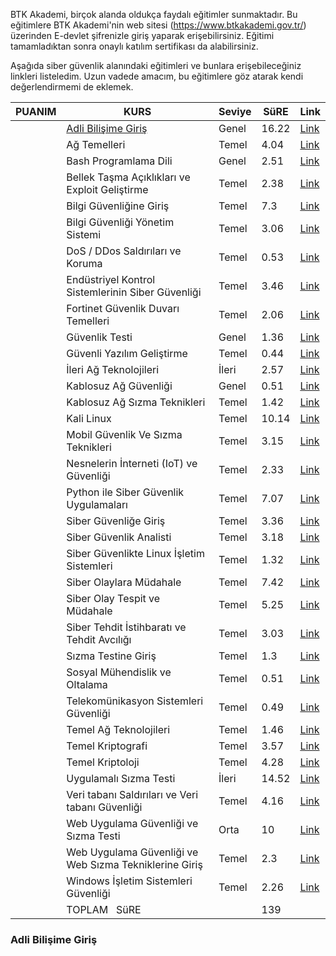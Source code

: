 BTK Akademi, birçok alanda oldukça faydalı eğitimler sunmaktadır. Bu eğitimlere BTK Akademi'nin web sitesi (https://www.btkakademi.gov.tr/) üzerinden E-devlet şifrenizle giriş yaparak erişebilirsiniz. Eğitimi tamamladıktan sonra onaylı katılım sertifikası da alabilirsiniz.

Aşağıda siber güvenlik alanındaki eğitimleri ve bunlara erişebileceğiniz linkleri listeledim. Uzun vadede amacım, bu eğitimlere göz atarak kendi değerlendirmemi de eklemek.


| PUANIM | KURS                                                   |  Seviye | SüRE  | Link                                                                                                             |
| ------ | ------------------------------------------------------ | ------------ | ----- | ---------------------------------------------------------------------------------------------------------------- |
|        | [Adli Bilişime Giriş](#ABG01)                                | Genel| 16.22 | [Link](https://www.btkakademi.gov.tr/portal/course/adli-bilisime-giris-24376)                                    |
|        | Ağ Temelleri                                           | Temel| 4.04  | [Link](https://www.btkakademi.gov.tr/portal/course/ag-temelleri-22020)                                           |
|        | Bash Programlama Dili                                  | Genel| 2.51  | [Link](https://www.btkakademi.gov.tr/portal/course/bash-programlama-dili-883)                                    |
|        | Bellek Taşma Açıklıkları ve Exploit Geliştirme         | Temel| 2.38  | [Link](https://www.btkakademi.gov.tr/portal/course/bellek-tasma-acikliklari-ve-exploit-gelistirme-15354)         |
|        | Bilgi Güvenliğine Giriş                                | Temel| 7.3   | [Link](https://www.btkakademi.gov.tr/portal/course/bilgi-guvenligine-giris-22889)                                |
|        | Bilgi Güvenliği Yönetim Sistemi                        | Temel| 3.06  | [Link](https://www.btkakademi.gov.tr/portal/course/bilgi-guvenligi-yonetim-sistemi-9633)                         |
|        | DoS / DDos Saldırıları ve Koruma                       | Temel| 0.53  | [Link](https://www.btkakademi.gov.tr/portal/course/dos-ddos-saldirilari-ve-koruma-21254)                         |
|        | Endüstriyel Kontrol Sistemlerinin Siber Güvenliği      | Temel| 3.46  | [Link](https://www.btkakademi.gov.tr/portal/course/endustriyel-kontrol-sistemlerinin-siber-guvenligi-20792)      |
|        | Fortinet Güvenlik Duvarı Temelleri                     | Temel| 2.06  | [Link](https://www.btkakademi.gov.tr/portal/course/fortinet-guvenlik-duvari-temelleri-18723)                     |
|        | Güvenlik Testi                                         | Genel| 1.36  | [Link](https://www.btkakademi.gov.tr/portal/course/guvenlik-testi-4608)                                          |
|        | Güvenli Yazılım Geliştirme                             | Temel| 0.44  | [Link](https://www.btkakademi.gov.tr/portal/course/guvenli-yazilim-gelistirme-9201)                              |
|        | İleri Ağ Teknolojileri                                 | İleri| 2.57  | [Link](https://www.btkakademi.gov.tr/portal/course/ileri-ag-teknolojileri-18150)                                 |
|        | Kablosuz Ağ Güvenliği                                  | Genel| 0.51  | [Link](https://www.btkakademi.gov.tr/portal/course/kablosuz-ag-guvenligi-900)                                    |
|        | Kablosuz Ağ Sızma Teknikleri                           | Temel| 1.42  | [Link](https://www.btkakademi.gov.tr/portal/course/kablosuz-ag-sizma-teknikleri-15815)                           |
|        | Kali Linux                                             | Temel| 10.14 | [Link](https://www.btkakademi.gov.tr/portal/course/kali-linux-25706)                                             |
|        | Mobil Güvenlik Ve Sızma Teknikleri                     | Temel| 3.15  | [Link](https://www.btkakademi.gov.tr/portal/course/mobil-guvenlik-ve-sizma-teknikleri-9355)                      |
|        | Nesnelerin İnterneti (IoT) ve Güvenliği                | Temel| 2.33  | [Link](https://www.btkakademi.gov.tr/portal/course/nesnelerin-interneti-iot-ve-guvenligi-10625)                  |
|        | Python ile Siber Güvenlik Uygulamaları                 | Temel| 7.07  | [Link](https://www.btkakademi.gov.tr/portal/course/python-ile-siber-guvenlik-uygulamalari-24796)                 |
|        | Siber Güvenliğe Giriş                                  | Temel| 3.36  | [Link](https://www.btkakademi.gov.tr/portal/course/siber-guvenlige-giris-27928)                                  |
|        | Siber Güvenlik Analisti                                | Temel| 3.18  | [Link](https://www.btkakademi.gov.tr/portal/course/siber-guvenlik-analisti-5020)                                 |
|        | Siber Güvenlikte Linux İşletim Sistemleri              | Temel| 1.32  | [Link](https://www.btkakademi.gov.tr/portal/course/siber-guvenlikte-linux-isletim-sistemleri-10869)              |
|        | Siber Olaylara Müdahale                                | Temel| 7.42  | [Link](https://www.btkakademi.gov.tr/portal/course/siber-olaylara-mudahale-27103)                                |
|        | Siber Olay Tespit ve Müdahale                          | Temel| 5.25  | [Link](https://www.btkakademi.gov.tr/portal/course/siber-olay-tespit-ve-mudahale-15405)                          |
|        | Siber Tehdit İstihbaratı ve Tehdit Avcılığı            | Temel| 3.03  | [Link](https://www.btkakademi.gov.tr/portal/course/siber-tehdit-istihbarati-ve-tehdit-avciligi-21060)            |
|        | Sızma Testine Giriş                                    | Temel| 1.3   | [Link](https://www.btkakademi.gov.tr/portal/course/sizma-testine-giris-10600)                                    |
|        | Sosyal Mühendislik ve Oltalama                         | Temel| 0.51  | [Link](https://www.btkakademi.gov.tr/portal/course/sosyal-muhendislik-ve-oltalama-21012)                         |
|        | Telekomünikasyon Sistemleri Güvenliği                  | Temel| 0.49  | [Link](https://www.btkakademi.gov.tr/portal/course/telekomunikasyon-sistemleri-guvenligi-10534)                  |
|        | Temel Ağ Teknolojileri                                 | Temel| 1.46  | [Link](https://www.btkakademi.gov.tr/portal/course/temel-ag-teknolojileri-14711)                                 |
|        | Temel Kriptografi                                      | Temel| 3.57  | [Link](https://www.btkakademi.gov.tr/portal/course/temel-kriptografi-20653)                                      |
|        | Temel Kriptoloji                                       | Temel| 4.28  | [Link](https://www.btkakademi.gov.tr/portal/course/temel-kriptoloji-10112)                                       |
|        | Uygulamalı Sızma Testi                                 | İleri| 14.52 | [Link](https://www.btkakademi.gov.tr/portal/course/uygulamali-sizma-testi-16025)                                 |
|        | Veri tabanı Saldırıları ve Veri tabanı Güvenliği       | Temel| 4.16  | [Link](https://www.btkakademi.gov.tr/portal/course/veri-tabani-saldirilari-ve-veri-tabani-guvenligi-6569)        |
|        | Web Uygulama Güvenliği ve Sızma Testi                  | Orta | 10    | [Link](https://www.btkakademi.gov.tr/portal/course/web-uygulama-guvenligi-ve-sizma-testi-27682)                  |
|        | Web Uygulama Güvenliği ve Web Sızma Tekniklerine Giriş | Temel| 2.3   | [Link](https://www.btkakademi.gov.tr/portal/course/web-uygulama-guvenligi-ve-web-sizma-tekniklerine-giris-10587) |
|        | Windows İşletim Sistemleri Güvenliği                   | Temel| 2.26  | [Link](https://www.btkakademi.gov.tr/portal/course/windows-isletim-sistemleri-guvenligi-20827)                   |
|        | TOPLAM   SüRE                                          |              | 139   |                                                                                                                  |















### <a name="#ABG01"></a>Adli Bilişime Giriş 